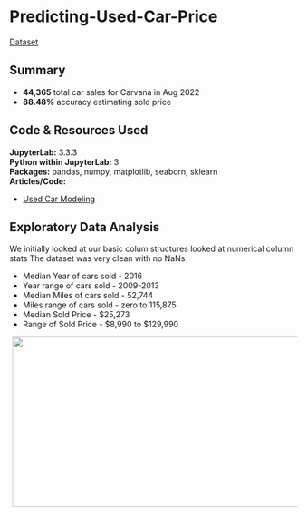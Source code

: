# Predicting-Used-Car-Price

[Dataset]( https://aws.amazon.com/marketplace/pp/prodview-y77x3t6zisn4w?sr=0-2&ref_=beagle&applicationId=AWSMPContessa) <br>

## Summary
* **44,365** total car sales for Carvana in Aug 2022
* **88.48%** accuracy estimating sold price

## Code & Resources Used
**JupyterLab:** 3.3.3 <br>
**Python within JupyterLab:** 3 <br>
**Packages:** pandas, numpy, matplotlib, seaborn, sklearn <br>
**Articles/Code:**
   - [Used Car Modeling]( https://towardsdatascience.com/end-to-end-data-science-project-predicting-used-car-prices-using-regression-1b12386c69c8)

## Exploratory Data Analysis
We initially looked at our basic colum structures looked at numerical column stats
The dataset was very clean with no NaNs
* Median Year of cars sold - 2016
* Year range of cars sold - 2009-2013
* Median Miles of cars sold - 52,744
* Miles range of cars sold - zero to 115,875
* Median Sold Price - $25,273
* Range of Sold Price - $8,990 to $129,990
<img style="display: inline; margin: 0 5px;" title="Descriptive Stats" src="img/Dataset descriptive stats.png" alt="" width="800" height="300"/>

